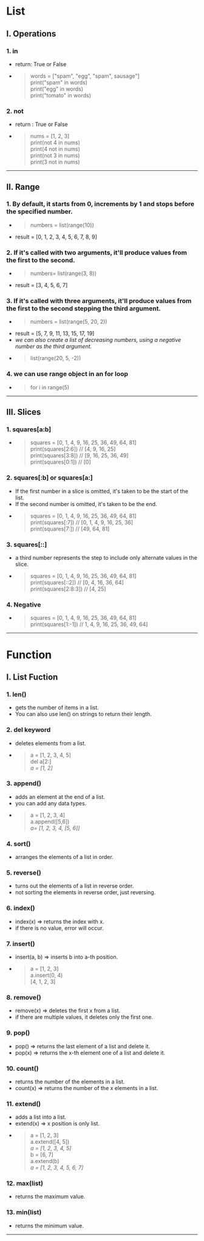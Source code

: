 # List

## Ⅰ. Operations

### 1. in
- return: True or False
- > words = ["spam", "egg", "spam", sausage"]  
print("spam" in words)  
print("egg" in words)  
print("tomato" in words)

### 2. not 
- return : True or False
- > nums = [1, 2, 3]  
print(not 4 in nums)  
print(4 not in nums)  
print(not 3 in nums)  
print(3 not in nums)


---


## Ⅱ. Range

### 1. By default, it starts from 0, increments by 1 and stops before the specified number.
- > numbers = list(range(10))  
- result = [0, 1, 2, 3, 4, 5, 6, 7, 8, 9]



### 2. If it's called with two arguments, it'll produce values from the first to the second.
- > numbers= list(range(3, 8))
- result = [3, 4, 5, 6, 7]


### 3. If it's called with three arguments, it'll produce values from the first to the second stepping the third argument.
- > numbers = list(range(5, 20, 2))
- result = [5, 7, 9, 11, 13, 15, 17, 19]
- *we can also create a list of decreasing numbers, using a negative number as the third argument.*
- > list(range(20, 5, -2))


### 4. we can use range object in an for loop
- > for i in range(5)


---


## Ⅲ. Slices 

### 1. squares[a:b]
- > squares = [0, 1, 4, 9, 16, 25, 36, 49, 64, 81]  
print(squares[2:6]) // [4, 9, 16, 25]  
print(squares[3:8]) // [9, 16, 25, 36, 49]  
print(squares[0:1]) // [0]  

### 2. squares[:b] or squares[a:]
- If the first number in a slice is omitted, it's taken to be the start of the list.
- If the second number is omitted, it's taken to be the end.
- > squares = [0, 1, 4, 9, 16, 25, 36, 49, 64, 81]    
print(squares[:7]) // [0, 1, 4, 9, 16, 25, 36]  
print(squares[7:]) // [49, 64, 81]  

### 3. squares[::]
- a third number represents the step to include only alternate values in the slice.
- > squares = [0, 1, 4, 9, 16, 25, 36, 49, 64, 81]  
print(squares[::2]) // [0, 4, 16, 36, 64]  
print(squares[2:8:3]) // [4, 25]  

### 4. Negative
- > squares = [0, 1, 4, 9, 16, 25, 36, 49, 64, 81]  
print(squares[1:-1]) // 1, 4, 9, 16, 25, 36, 49, 64]  


---

# Function

## Ⅰ. List Fuction

### 1. len()

- gets the number of items in a list.
- You can also use len() on strings to return their length.

### 2. del keyword

- deletes elements from a list.
- > a = [1, 2, 3, 4, 5]  
del a[2:]  
*a = [1, 2]*

### 3. append()

- adds an element at the end of a list.
- you can add any data types.
- > a = [1, 2, 3, 4]  
a.append([5,6])  
*a= [1, 2, 3, 4, [5, 6]]*

### 4. sort()

- arranges the elements of a list in order.

### 5. reverse()

- turns out the elements of a list in reverse order.
- not sorting the elements in reverse order, just reversing.

### 6. index()

- index(x) => returns the index with x.
- if there is no value, error will occur.

### 7. insert()

- insert(a, b) => inserts b into a-th position.
- > a = [1, 2, 3]  
a.insert(0, 4)  
[4, 1, 2, 3]

### 8. remove()

- remove(x) => deletes the first x from a list.
- if there are multiple values, it deletes only the first one.

### 9. pop()

- pop() => returns the last element of a list and delete it.
- pop(x) => returns the x-th element one of a list and delete it.

### 10. count()

- returns the number of the elements in a list.
- count(x) => returns the number of the x elements in a list.

### 11. extend()

- adds a list into a list.
- extend(x) => x position is only list.
- > a = [1, 2, 3]  
a.extend([4, 5])  
*a = [1, 2, 3, 4, 5]*  
b = [6, 7]  
a.extend(b)  
*a = [1, 2, 3, 4, 5, 6, 7]*  

### 12. max(list)

- returns the maximum value.

### 13. min(list)

- returns the minimum value.

---

